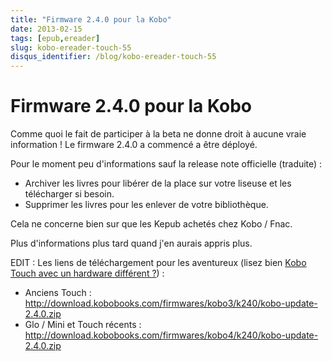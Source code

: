 ```yaml
---
title: "Firmware 2.4.0 pour la Kobo"
date: 2013-02-15
tags: [epub,ereader]
slug: kobo-ereader-touch-55
disqus_identifier: /blog/kobo-ereader-touch-55
---
```

# Firmware 2.4.0 pour la Kobo

Comme quoi le fait de participer à la beta ne donne droit à aucune vraie information ! Le firmware 2.4.0 a commencé a être déployé.

Pour le moment peu d'informations sauf la release note officielle (traduite) :

* Archiver les livres pour libérer de la place sur votre liseuse et les télécharger si besoin.
* Supprimer les livres pour les enlever de votre bibliothèque.

Cela ne concerne bien sur que les Kepub achetés chez Kobo / Fnac.

Plus d'informations plus tard quand j'en aurais appris plus.

EDIT : Les liens de téléchargement pour les aventureux (lisez bien [Kobo Touch avec un hardware différent ?](/blog/kobo-ereader-touch-51)) :

* Anciens Touch : http://download.kobobooks.com/firmwares/kobo3/k240/kobo-update-2.4.0.zip
* Glo / Mini et Touch récents : http://download.kobobooks.com/firmwares/kobo4/k240/kobo-update-2.4.0.zip

